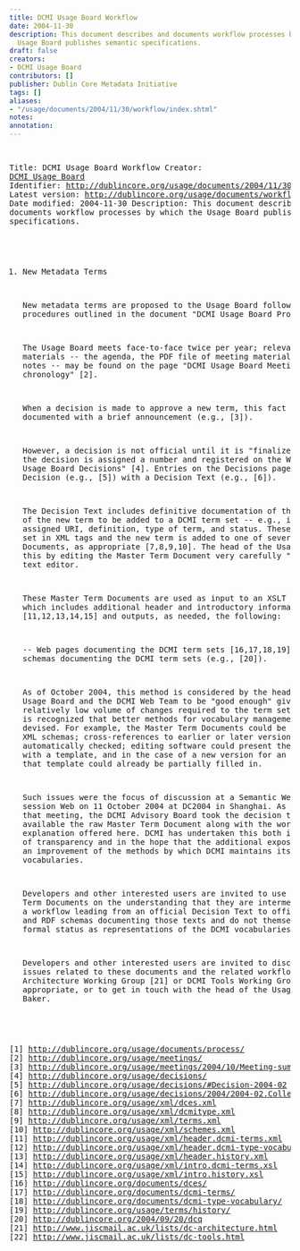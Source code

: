 ```yaml
---
title: DCMI Usage Board Workflow
date: 2004-11-30
description: This document describes and documents workflow processes by which the
  Usage Board publishes semantic specifications.
draft: false
creators:
- DCMI Usage Board
contributors: []
publisher: Dublin Core Metadata Initiative
tags: []
aliases:
- "/usage/documents/2004/11/30/workflow/index.shtml"
notes: 
annotation: 
---
```


<!--#include virtual="/ssi/header.shtml" --><pre>
Title: DCMI Usage Board Workflow
Creator: <a href="mailto:dc-usage@jiscmail.ac.uk">DCMI Usage Board</a>
Identifier: <a href="/usage/documents/2004/11/30/workflow/">http://dublincore.org/usage/documents/2004/11/30/workflow/</a>
Latest version: <a href="/usage/documents/workflow/">http://dublincore.org/usage/documents/workflow/</a>
Date modified: 2004-11-30
Description: This document describes and documents workflow 
                     processes by which the Usage Board publishes
                     semantic specifications.

1. New Metadata Terms

   New metadata terms are proposed to the Usage Board following
   procedures outlined in the document "DCMI Usage Board
   Process" [1].

   The Usage Board meets face-to-face twice per year; relevant
   meeting materials -- the agenda, the PDF file of meeting
   materials, and meeting notes -- may be found on the page
   "DCMI Usage Board Meetings - a chronology" [2].

   When a decision is made to approve a new term, this fact
   may be first documented with a brief announcement (e.g., [3]).

   However, a decision is not official until it is "finalized"
   -- i.e., the decision is assigned a number and registered on
   the Web page "DCMI Usage Board Decisions" [4]. Entries on
   the Decisions page link each Decision (e.g., [5]) with a
   Decision Text (e.g., [6]).

   The Decision Text includes definitive documentation of
   the attributes of the new term to be added to a DCMI term
   set -- e.g., its name, label, assigned URI, definition,
   type of term, and status. These attributes are set in XML
   tags and the new term is added to one of several Master
   Term Documents, as appropriate [7,8,9,10]. The head of 
   the Usage Board does this by editing the Master Term 
   Document very carefully "by hand" with a text editor.

   These Master Term Documents are used as input to an XSLT
   script, which includes additional header and introductory 
   information [11,12,13,14,15] and outputs, as needed, the 
   following:

   -- Web pages documenting the DCMI term sets [16,17,18,19];
   -- RDF schemas documenting the DCMI term sets (e.g., [20]).

   As of October 2004, this method is considered by the
   head of the DCMI Usage Board and the DCMI Web Team to be
   "good enough" given the relatively low volume of changes
   required to the term set. However, it is recognized that 
   better methods for vocabulary management could be devised.
   For example, the Master Term Documents could be validated
   as XML schemas; cross-references to earlier or later 
   versions could be automatically checked; editing software 
   could present the maintainer with a template, and in the 
   case of a new version for an existing term that template 
   could already be partially filled in.

   Such issues were the focus of discussion at a Semantic
   Web breakout session Web on 11 October 2004 at DC2004 in
   Shanghai. As a result of that meeting, the DCMI Advisory
   Board took the decision to make available the raw Master
   Term Document along with the workflow explanation offered
   here. DCMI has undertaken this both in the interest of
   transparency and in the hope that the additional exposure
   may lead to an improvement of the methods by which DCMI
   maintains its vocabularies.

   Developers and other interested users are invited to
   use the Master Term Documents on the understanding that
   they are intermediate parts of a workflow leading from
   an official Decision Text to official Web pages and RDF
   schemas documenting those texts and do not themselves have
   formal status as representations of the DCMI vocabularies.

   Developers and other interested users are invited to
   discuss any issues related to these documents and the
   related workflows in the DCMI Architecture Working Group
   [21] or DCMI Tools Working Group [22], as appropriate,
   or to get in touch with the head of the Usage Board,
   Tom Baker.

[1] <a href="/usage/documents/process/">http://dublincore.org/usage/documents/process/</a>
[2] <a href="/usage/meetings/">http://dublincore.org/usage/meetings/</a>
[3] <a href="/usage/meetings/2004/10/Meeting-summary.shtml">http://dublincore.org/usage/meetings/2004/10/Meeting-summary.shtml</a>
[4] <a href="/usage/decisions/">http://dublincore.org/usage/decisions/</a>
[5] <a href="/usage/decisions/#Decision-2004-02">http://dublincore.org/usage/decisions/#Decision-2004-02</a>
[6] <a href="/usage/decisions/2004/2004-02.Collection-terms.shtml">http://dublincore.org/usage/decisions/2004/2004-02.Collection-terms.shtml</a>
[7] <a href="/usage/xml/dces.xml">http://dublincore.org/usage/xml/dces.xml</a>
[8] <a href="/usage/xml/dcmitype.xml">http://dublincore.org/usage/xml/dcmitype.xml</a>
[9] <a href="/usage/xml/terms.xml">http://dublincore.org/usage/xml/terms.xml</a>
[10] <a href="/usage/xml/schemes.xml">http://dublincore.org/usage/xml/schemes.xml</a>
[11] <a href="/usage/xml/header.dcmi-terms.xml">http://dublincore.org/usage/xml/header.dcmi-terms.xml</a>
[12] <a href="/usage/xml/header.dcmi-type-vocabulary.xml">http://dublincore.org/usage/xml/header.dcmi-type-vocabulary.xml</a>
[13] <a href="/usage/xml/header.history.xml">http://dublincore.org/usage/xml/header.history.xml</a>
[14] <a href="/usage/xml/intro.dcmi-terms.xsl">http://dublincore.org/usage/xml/intro.dcmi-terms.xsl</a>
[15] <a href="/usage/xml/intro.history.xsl">http://dublincore.org/usage/xml/intro.history.xsl</a>
[16] <a href="/documents/dces/">http://dublincore.org/documents/dces/</a>
[17] <a href="/documents/dcmi-terms/">http://dublincore.org/documents/dcmi-terms/</a>
[18] <a href="/documents/dcmi-type-vocabulary/">http://dublincore.org/documents/dcmi-type-vocabulary/</a>
[19] <a href="/usage/terms/history/">http://dublincore.org/usage/terms/history/</a>
[20] <a href="/2004/09/20/dcq">http://dublincore.org/2004/09/20/dcq</a>
[21] <a href="http://www.jiscmail.ac.uk/lists/dc-architecture.html">http://www.jiscmail.ac.uk/lists/dc-architecture.html</a>
[22] <a href="http://www.jiscmail.ac.uk/lists/dc-tools.html">http://www.jiscmail.ac.uk/lists/dc-tools.html</a>

</pre><!--#include virtual="/ssi/footer.shtml" -->
